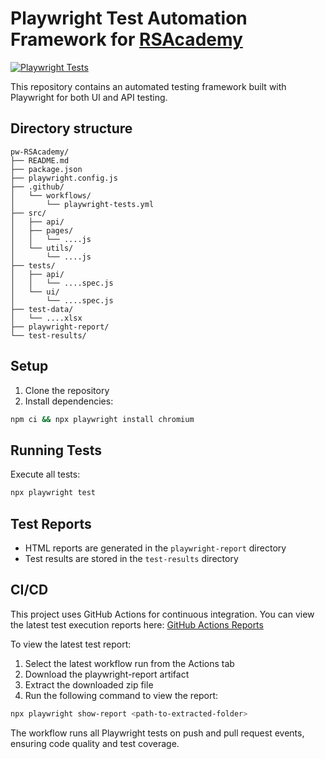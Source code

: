 # Playwright Test Automation Framework for [RSAcademy](https://www.udemy.com/course/playwright-tutorials-automation-testing/)

[![Playwright Tests](https://github.com/imshaiknasir/pw-RSAcademy/actions/workflows/playwright-tests.yml/badge.svg)](https://github.com/imshaiknasir/pw-RSAcademy/actions)

This repository contains an automated testing framework built with Playwright for both UI and API testing.

## Directory structure

```
pw-RSAcademy/
├── README.md
├── package.json
├── playwright.config.js
├── .github/
│   └── workflows/
│       └── playwright-tests.yml
├── src/
│   ├── api/
│   ├── pages/
│   │   └── ....js
│   └── utils/
│       └── ....js
├── tests/
│   ├── api/
│   │   └── ....spec.js
│   └── ui/
│       └── ....spec.js
├── test-data/
│   └── ....xlsx
├── playwright-report/
└── test-results/
```

## Setup

1. Clone the repository
2. Install dependencies:
```bash
npm ci && npx playwright install chromium
```

## Running Tests

Execute all tests:
```bash
npx playwright test
```

## Test Reports

- HTML reports are generated in the `playwright-report` directory
- Test results are stored in the `test-results` directory

## CI/CD

This project uses GitHub Actions for continuous integration. You can view the latest test execution reports here:
[GitHub Actions Reports](https://github.com/imshaiknasir/pw-RSAcademy/actions)

To view the latest test report:
1. Select the latest workflow run from the Actions tab
2. Download the playwright-report artifact
3. Extract the downloaded zip file
4. Run the following command to view the report:
```bash
npx playwright show-report <path-to-extracted-folder>
```

The workflow runs all Playwright tests on push and pull request events, ensuring code quality and test coverage.